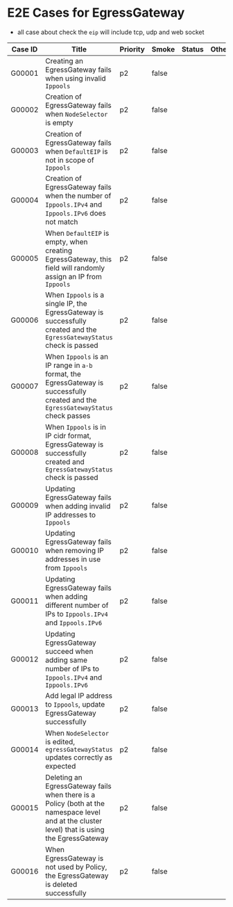 # E2E Cases for EgressGateway

- all case about check the `eip` will include tcp, udp and web socket

| Case ID  | Title                                                                                                                                           | Priority  | Smoke  | Status | Other |
|----------|-------------------------------------------------------------------------------------------------------------------------------------------------|-----------|--------|--------|-------|
| G00001   | Creating an EgressGateway fails when using invalid `Ippools`                                                                                    | p2        | false  |        |       |
| G00002   | Creation of EgressGateway fails when `NodeSelector` is empty                                                                                    | p2        | false  |        |       |
| G00003   | Creation of EgressGateway fails when `DefaultEIP` is not in scope of `Ippools`                                                                  | p2        | false  |        |       |
| G00004   | Creation of EgressGateway fails when the number of `Ippools.IPv4` and `Ippools.IPv6` does not match                                             | p2        | false  |        |       |
| G00005   | When `DefaultEIP` is empty, when creating EgressGateway, this field will randomly assign an IP from `Ippools`                                   | p2        | false  |        |       |
| G00006   | When `Ippools` is a single IP, the EgressGateway is successfully created and the `EgressGatewayStatus` check is passed                          | p2        | false  |        |       |
| G00007   | When `Ippools` is an IP range in `a-b` format, the EgressGateway is successfully created and the `EgressGatewayStatus` check passes             | p2        | false  |        |       |
| G00008   | When `Ippools` is in IP cidr format, EgressGateway is successfully created and `EgressGatewayStatus` check is passed                            | p2        | false  |        |       |
| G00009   | Updating EgressGateway fails when adding invalid IP addresses to `Ippools`                                                                      | p2        | false  |        |       |
| G00010   | Updating EgressGateway fails when removing IP addresses in use from `Ippools`                                                                   | p2        | false  |        |       |
| G00011   | Updating EgressGateway fails when adding different number of IPs to `Ippools.IPv4` and `Ippools.IPv6`                                           | p2        | false  |        |       |
| G00012   | Updating EgressGateway succeed when adding same number of IPs to `Ippools.IPv4` and `Ippools.IPv6`                                              | p2        | false  |        |       |
| G00013   | Add legal IP address to `Ippools`, update EgressGateway successfully                                                                            | p2        | false  |        |       |
| G00014   | When `NodeSelector` is edited, `egressGatewayStatus` updates correctly as expected                                                              | p2        | false  |        |       |
| G00015   | Deleting an EgressGateway fails when there is a Policy (both at the namespace level and at the cluster level) that is using the EgressGateway   | p2        | false  |        |       |
| G00016   | When EgressGateway is not used by Policy, the EgressGateway is deleted successfully                                                             | p2        | false  |        |       |

